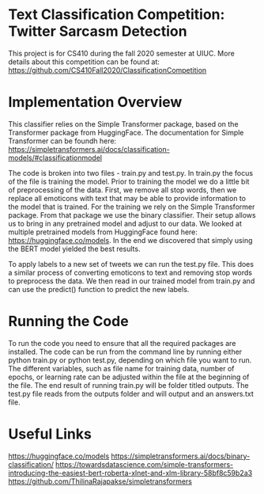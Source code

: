 # Text Classification Competition: Twitter Sarcasm Detection 

This project is for CS410 during the fall 2020 semester at UIUC. More details about this competition can be found at:
https://github.com/CS410Fall2020/ClassificationCompetition

# Implementation Overview

This classifier relies on the Simple Transformer package, based on the Transformer package from HuggingFace. The documentation for Simple Transformer can be foundh here: https://simpletransformers.ai/docs/classification-models/#classificationmodel

The code is broken into two files - train.py and test.py. In train.py the focus of the file is training the model. Prior to training the model we do a little bit of preprocessing of the data. First, we remove all stop words, then we replace all emoticons with text that may be able to provide information to the model that is trained. For the training we rely on the Simple Transformer package. From that package we use the binary classifier. Their setup allows us to bring in any pretrained model and adjust to our data. We looked at multiple pretrained models from HuggingFace found here: https://huggingface.co/models. In the end we discovered that simply using the BERT model yielded the best results. 

To apply labels to a new set of tweets we can run the test.py file. This does a similar process of converting emoticons to text and removing stop words to preprocess the data. We then read in our trained model from train.py and can use the predict() function to predict the new labels. 

# Running the Code

To run the code you need to ensure that all the required packages are installed. The code can be run from the command line by running either python train.py or python test.py, depending on which file you want to run. The different variables, such as file name for training data, number of epochs, or learning rate can be adjusted within the file at the beginning of the file. The end result of running train.py will be folder titled outputs. The test.py file reads from the outputs folder and will output and an answers.txt file. 

# Useful Links

https://huggingface.co/models
https://simpletransformers.ai/docs/binary-classification/
https://towardsdatascience.com/simple-transformers-introducing-the-easiest-bert-roberta-xlnet-and-xlm-library-58bf8c59b2a3
https://github.com/ThilinaRajapakse/simpletransformers
